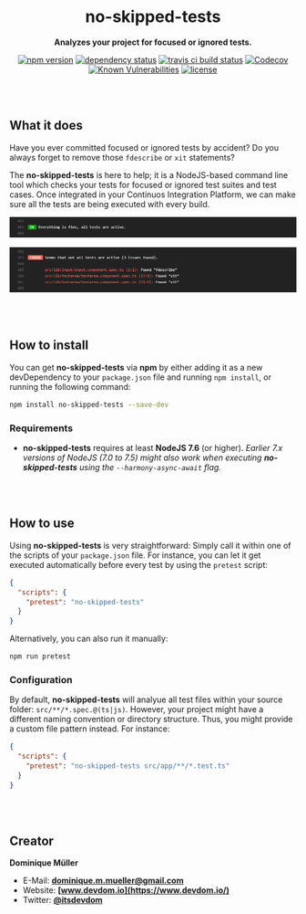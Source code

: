 <div align="center">

# no-skipped-tests

**Analyzes your project for focused or ignored tests.**

[![npm version](https://img.shields.io/npm/v/no-skipped-tests.svg?maxAge=3600&style=flat)](https://www.npmjs.com/package/no-skipped-tests)
[![dependency status](https://img.shields.io/david/dominique-mueller/no-skipped-tests.svg?maxAge=3600&style=flat)](https://david-dm.org/dominique-mueller/no-skipped-tests)
[![travis ci build status](https://img.shields.io/travis/dominique-mueller/no-skipped-tests/master.svg?maxAge=3600&style=flat)](https://travis-ci.org/dominique-mueller/no-skipped-tests)
[![Codecov](https://img.shields.io/codecov/c/github/dominique-mueller/no-skipped-tests.svg?maxAge=3600&style=flat)](https://codecov.io/gh/dominique-mueller/no-skipped-tests)
[![Known Vulnerabilities](https://snyk.io/test/github/dominique-mueller/no-skipped-tests/badge.svg)](https://snyk.io/test/github/dominique-mueller/no-skipped-tests)
[![license](https://img.shields.io/npm/l/no-skipped-tests.svg?maxAge=3600&style=flat)](https://github.com/dominique-mueller/no-skipped-tests/LICENSE)

</div>

<br><br>

## What it does

Have you ever committed focused or ignored tests by accident? Do you always forget to remove those `fdescribe` or `xit` statements?

The **no-skipped-tests** is here to help; it is a NodeJS-based command line tool which checks your tests for focused or ignored test suites and test cases. Once integrated in your Continuos Integration Platform, we can make sure all the tests are being executed with every build.

![No Skipped Tests Success Preview](/docs/preview-success.png?raw=true)

![No Skipped Tests Error Preview](/docs/preview-error.png?raw=true)

<br><br>

## How to install

You can get **no-skipped-tests** via **npm** by either adding it as a new devDependency to your `package.json` file and running
`npm install`, or running the following command:

``` bash
npm install no-skipped-tests --save-dev
```

### Requirements

- **no-skipped-tests** requires at least **NodeJS 7.6** (or higher). *Earlier 7.x versions of NodeJS (7.0 to 7.5) might also work when
executing **no-skipped-tests** using the `--harmony-async-await` flag.*

<br><br>

## How to use

Using **no-skipped-tests** is very straightforward: Simply call it within one of the scripts of your `package.json` file. For instance, you
can let it get executed automatically before every test by using the `pretest` script:

``` json
{
  "scripts": {
    "pretest": "no-skipped-tests"
  }
}
```

Alternatively, you can also run it manually:

``` bash
npm run pretest
```

### Configuration

By default, **no-skipped-tests** will analyue all test files within your source folder: `src/**/*.spec.@(ts|js)`. However, your project
might have a different naming convention or directory structure. Thus, you might provide a custom file pattern instead. For instance:

``` json
{
  "scripts": {
    "pretest": "no-skipped-tests src/app/**/*.test.ts"
  }
}
```

<br><br>

## Creator

**Dominique Müller**

- E-Mail: **[dominique.m.mueller@gmail.com](mailto:dominique.m.mueller@gmail.com)**
- Website: **[www.devdom.io](https://www.devdom.io/)**
- Twitter: **[@itsdevdom](https://twitter.com/itsdevdom)**
